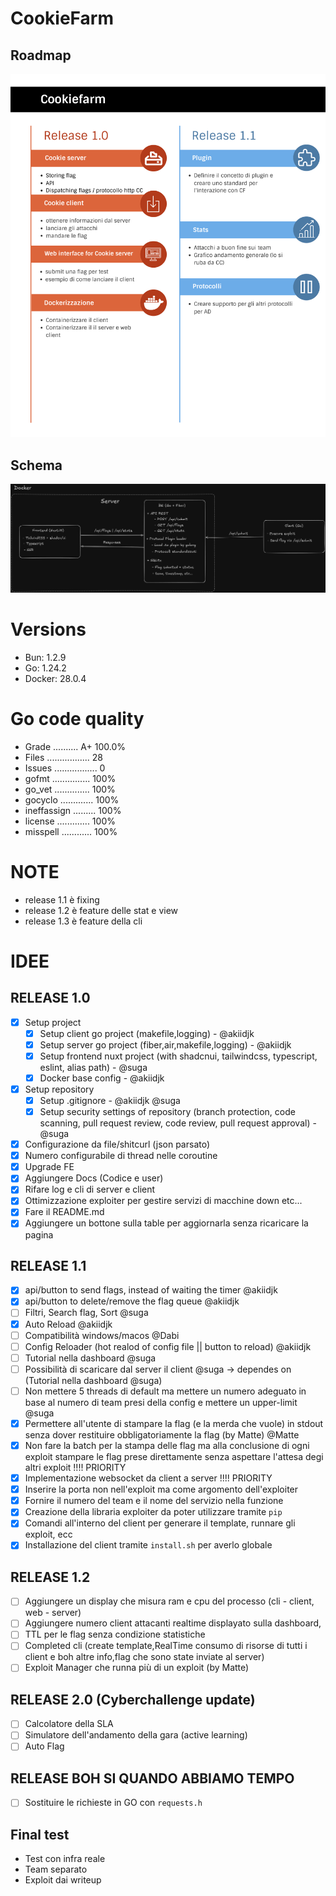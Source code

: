 # CookieFarm

## Roadmap

![Roadmap](images/roadmap.png)

## Schema

![Schema](images/schema.png)

# Versions

- Bun: 1.2.9
- Go: 1.24.2
- Docker: 28.0.4


# Go code quality

- Grade .......... A+ 100.0%
- Files ................. 28
- Issues ................. 0
- gofmt ............... 100%
- go_vet .............. 100%
- gocyclo ............. 100%
- ineffassign ......... 100%
- license ............. 100%
- misspell ............ 100%


# NOTE

- release 1.1 è fixing
- release 1.2 è feature delle stat e view
- release 1.3 è feature della cli



# IDEE

## RELEASE 1.0
- [x] Setup project
  - [x] Setup client go project (makefile,logging) - @akiidjk
  - [x] Setup server go project (fiber,air,makefile,logging) - @akiidjk
  - [x] Setup frontend nuxt project (with shadcnui, tailwindcss, typescript, eslint, alias path) - @suga
  - [x] Docker base config - @akiidjk
- [x] Setup repository
  - [x] Setup .gitignore - @akiidjk @suga
  - [x] Setup security settings of repository (branch protection, code scanning, pull request review, code review, pull request approval) - @suga
- [x] Configurazione da file/shitcurl (json parsato)
- [x] Numero configurabile di thread nelle coroutine
- [x] Upgrade FE
- [x] Aggiungere Docs (Codice e user)
- [x] Rifare log e cli di server e client
- [x] Ottimizzazione exploiter per gestire servizi di macchine down etc...
- [x] Fare il README.md
- [x] Aggiungere un bottone sulla table per aggiornarla senza ricaricare la pagina

## RELEASE 1.1
- [x] api/button to send flags, instead of waiting the timer @akiidjk
- [x] api/button to delete/remove the flag queue @akiidjk
- [ ] Filtri, Search flag, Sort @suga
- [x] Auto Reload @akiidjk
- [ ] Compatibilità windows/macos @Dabi
- [ ] Config Reloader (hot realod of config file || button to reload) @akiidjk
- [ ] Tutorial nella dashboard @suga
- [ ] Possibilità di scaricare dal server il client @suga -> dependes on (Tutorial nella dashboard @suga)
- [ ] Non mettere 5 threads di default ma mettere un numero adeguato in base al numero di team presi della config e mettere un upper-limit @suga
- [x] Permettere all'utente di stampare la flag (e la merda che vuole) in stdout senza dover restituire obbligatoriamente la flag (by Matte) @Matte
- [x] Non fare la batch per la stampa delle flag ma alla conclusione di ogni exploit stampare le flag prese direttamente senza aspettare l'attesa degi altri exploit !!!! PRIORITY
- [X] Implementazione websocket da client a server !!!! PRIORITY
- [x] Inserire la porta non nell'exploit ma come argomento dell'exploiter
- [x] Fornire il numero del team e il nome del servizio nella funzione
- [x] Creazione della libraria exploiter da poter utilizzare tramite `pip`
- [x] Comandi all'interno del client per generare il template, runnare gli exploit, ecc
- [x] Installazione del client tramite `install.sh` per averlo globale

## RELEASE 1.2
- [ ] Aggiungere un display che misura ram e cpu del processo (cli - client, web - server)
- [ ] Aggiungere numero client attacanti realtime displayato sulla dashboard,
- [ ] TTL per le flag senza condizione statistiche
- [ ] Completed cli (create template,RealTime consumo di risorse di tutti i client e boh altre info,flag che sono state inviate al server)
- [ ] Exploit Manager che runna più di un exploit (by Matte)

## RELEASE 2.0 (Cyberchallenge update)
- [ ] Calcolatore della SLA
- [ ] Simulatore dell'andamento della gara (active learning)
- [ ] Auto Flag

## RELEASE BOH SI QUANDO ABBIAMO TEMPO
- [ ] Sostituire le richieste in GO con `requests.h`


## Final test

- Test con infra reale
- Team separato
- Exploit dai writeup

